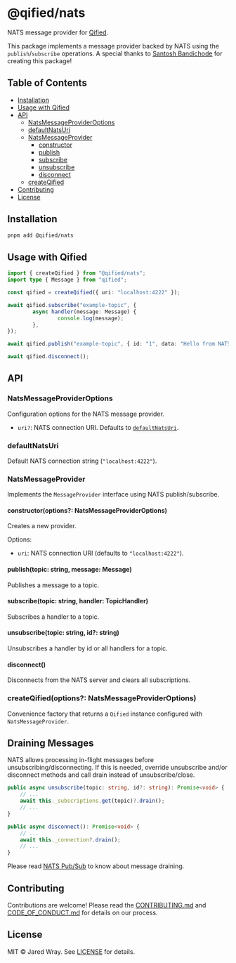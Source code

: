 # @qified/nats

NATS message provider for [Qified](https://github.com/jaredwray/qified).

This package implements a message provider backed by NATS using the `publish`/`subscribe` operations. A special thanks to [Santosh Bandichode](mailto:santoshg550@gmail.com) for creating this package!

## Table of Contents

- [Installation](#installation)
- [Usage with Qified](#usage-with-qified)
- [API](#api)
  - [NatsMessageProviderOptions](#natsmessageprovideroptions)
  - [defaultNatsUri](#defaultnatsuri)
  - [NatsMessageProvider](#natsmessageprovider)
    - [constructor](#constructor)
    - [publish](#publish)
    - [subscribe](#subscribe)
    - [unsubscribe](#unsubscribe)
    - [disconnect](#disconnect)
  - [createQified](#createqified)
- [Contributing](#contributing)
- [License](#license)

## Installation

```bash
pnpm add @qified/nats
```

## Usage with Qified

```ts
import { createQified } from "@qified/nats";
import type { Message } from "qified";

const qified = createQified({ uri: "localhost:4222" });

await qified.subscribe("example-topic", {
        async handler(message: Message) {
                console.log(message);
        },
});

await qified.publish("example-topic", { id: "1", data: "Hello from NATS!" });

await qified.disconnect();
```

## API

### NatsMessageProviderOptions

Configuration options for the NATS message provider.

- `uri?`: NATS connection URI. Defaults to [`defaultNatsUri`](#defaultnatsuri).

### defaultNatsUri

Default NATS connection string (`"localhost:4222"`).

### NatsMessageProvider

Implements the `MessageProvider` interface using NATS publish/subscribe.

#### constructor(options?: NatsMessageProviderOptions)

Creates a new provider.

Options:

- `uri`: NATS connection URI (defaults to `"localhost:4222"`).

#### publish(topic: string, message: Message)

Publishes a message to a topic.

#### subscribe(topic: string, handler: TopicHandler)

Subscribes a handler to a topic.

#### unsubscribe(topic: string, id?: string)

Unsubscribes a handler by id or all handlers for a topic.

#### disconnect()

Disconnects from the NATS server and clears all subscriptions.

### createQified(options?: NatsMessageProviderOptions)

Convenience factory that returns a `Qified` instance configured with `NatsMessageProvider`.

## Draining Messages

NATS allows processing in-flight messages before unsubscribing/disconnecting. If this is needed, override unsubscribe and/or disconnect methods and call drain instead of unsubscribe/close.

```typescript
public async unsubscribe(topic: string, id?: string): Promise<void> {
    // ...
    await this._subscriptions.get(topic)?.drain();
    // ...
}
```

```typescript
public async disconnect(): Promise<void> {
    // ...
    await this._connection?.drain();
    // ...
}
```

Please read [NATS Pub/Sub](https://github.com/nats-io/nats.js/blob/main/core/README.md) to know about message draining.

## Contributing

Contributions are welcome! Please read the [CONTRIBUTING.md](../../CONTRIBUTING.md) and [CODE_OF_CONDUCT.md](../../CODE_OF_CONDUCT.md) for details on our process.

## License

MIT © Jared Wray. See [LICENSE](../../LICENSE) for details.

